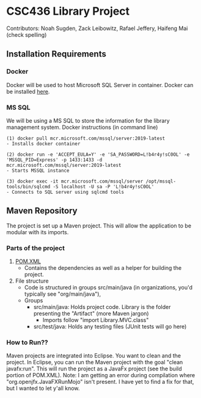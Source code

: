# CSC436 Library Project
Contributors: Noah Sugden, Zack Leibowitz, Rafael Jeffery, Haifeng Mai (check spelling)

## Installation Requirements
### Docker
Docker will be used to host Microsoft SQL Server in container. Docker can be installed [here](https://www.docker.com/).
### MS SQL
We will be using a MS SQL to store the information for the library management system.
Docker instructions (in command line)
```
(1) docker pull mcr.microsoft.com/mssql/server:2019-latest
- Installs docker container

(2) docker run -e 'ACCEPT_EULA=Y' -e 'SA_PASSWORD=L!b4r4y!sC0OL' -e 'MSSQL_PID=Express' -p 1433:1433 -d mcr.microsoft.com/mssql/server:2019-latest
- Starts MSSQL instance

(3) docker exec -it mcr.microsoft.com/mssql/server /opt/mssql-tools/bin/sqlcmd -S localhost -U sa -P 'L!b4r4y!sC0OL'
- Connects to SQL server using sqlcmd tools
```

## Maven Repository
The project is set up a Maven project. This will allow the application to be modular with its imports.
### Parts of the project
1. [POM.XML](POM.XML)
   - Contains the dependencies as well as a helper for building the project.
2. File structure
   - Code is structured in groups src/main/java (in organizations, you'd typically see "org/main/java"),
   - Groups
     - src/main/java: Holds project code. Library is the folder presenting the "Artifact" (more Maven jargon)
       - Imports follow "import Library.MVC.class"
     - src/test/java: Holds any testing files (JUnit tests will go here)
### How to Run??
Maven projects are integrated into Eclipse. You want to clean and the project. In Eclipse, you can run the Maven project with the goal "clean javafx:run". This will run the project as a JavaFx project (see the build portion of POM.XML).
Note: I am getting an error during compilation where "org.openjfx.JavaFXRunMojo" isn't present. I have yet to find a fix for that, but I wanted to let y'all know. 
